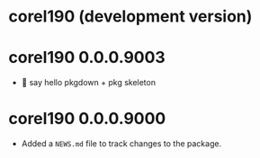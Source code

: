 # corel190 (development version)


# corel190 0.0.0.9003

* 👋 say hello pkgdown + pkg skeleton

# corel190 0.0.0.9000

* Added a `NEWS.md` file to track changes to the package.
